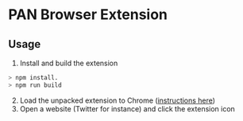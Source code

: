 # PAN Browser Extension

## Usage

1. Install and build the extension
```sh
> npm install.
> npm run build
```

2. Load the unpacked extension to Chrome ([instructions here](https://developer.chrome.com/extensions/getstarted))
3. Open a website (Twitter for instance) and click the extension icon

